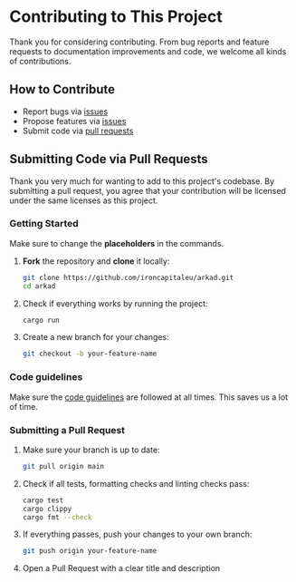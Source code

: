 # Contributing to This Project

Thank you for considering contributing.
From bug reports and feature requests to documentation improvements and code, we welcome all kinds of contributions.

## How to Contribute

- Report bugs via [issues](https://github.com/ironcapitaleu/arkad/issues/new)
- Propose features via [issues](https://github.com/ironcapitaleu/arkad/issues/new)
- Submit code via [pull requests](https://github.com/ironcapitaleu/arkad/pulls)

## Submitting Code via Pull Requests

Thank you very much for wanting to add to this project's codebase. By submitting a pull request, you agree that your contribution will be licensed under the same licenses as this project.

### Getting Started

Make sure to change the **placeholders** in the commands.

1. **Fork** the repository and **clone** it locally:

   ```bash
   git clone https://github.com/ironcapitaleu/arkad.git
   cd arkad
   ```

2. Check if everything works by running the project:

   ```bash
   cargo run
   ```

3. Create a new branch for your changes:

   ```bash
   git checkout -b your-feature-name
   ```

### Code guidelines

Make sure the [code guidelines](
https://www.notion.so/Arkad-Software-Development-Guidelines-214cfe3cc9fb809082a0d15d3e6036cc) are followed at all times. This saves us a lot of time.

### Submitting a Pull Request

1. Make sure your branch is up to date:

   ```bash
   git pull origin main
   ```

2. Check if all tests, formatting checks and linting checks pass:

   ```bash
   cargo test
   cargo clippy
   cargo fmt --check
   ```

3. If everything passes, push your changes to your own branch:

   ```bash
   git push origin your-feature-name
   ```

4. Open a Pull Request with a clear title and description
